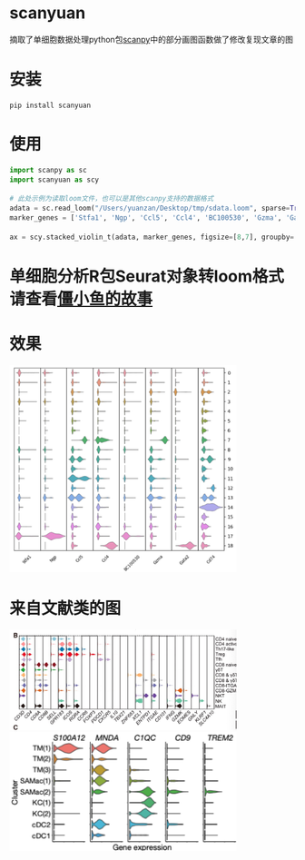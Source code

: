 # scanyuan
摘取了单细胞数据处理python包[scanpy](https://scanpy.readthedocs.io/en/stable/installation.html "scanpy")中的部分画图函数做了修改复现文章的图

# 安装
```
pip install scanyuan
```

# 使用

```python
import scanpy as sc
import scanyuan as scy

# 此处示例为读取loom文件，也可以是其他scanpy支持的数据格式
adata = sc.read_loom("/Users/yuanzan/Desktop/tmp/sdata.loom", sparse=True, cleanup=False, X_name='spliced', obs_names='CellID', var_names='Gene', dtype='float32')
marker_genes = ['Stfa1', 'Ngp', 'Ccl5', 'Ccl4', 'BC100530', 'Gzma', 'Gata2', 'Cd74']

ax = scy.stacked_violin_t(adata, marker_genes, figsize=[8,7], groupby='ClusterName')
```
# 单细胞分析R包Seurat对象转loom格式请查看[僵小鱼的故事](http://www.seqyuan.com/jiangxiaoyu%20story.html)

# 效果
<img src="https://raw.githubusercontent.com/seqyuan/scanyuan/master/scy.png" width = "400" alt="" />


# 来自文献类的图
<img src="https://raw.githubusercontent.com/seqyuan/scanyuan/master/1111.png" width = "400" alt="" />

<img src="https://raw.githubusercontent.com/seqyuan/scanyuan/master/2222.png" width = "400" alt="" />



